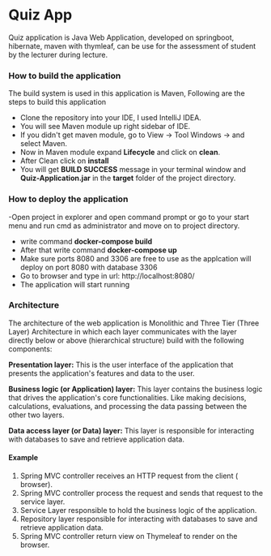 
# Quiz App

Quiz application is Java Web Application, developed on springboot, hibernate, maven with thymleaf, can be use for the assessment of student by the lecturer during lecture.

### **How to build the application**
The build system is used in this application is Maven, Following are the steps to build this application
- Clone the repository into your IDE, I used IntelliJ IDEA.
- You will see Maven module up right sidebar of IDE.
- If you didn't get maven module, go to View -> Tool Windows -> and select Maven.
- Now in Maven module expand **Lifecycle** and click on **clean**.
- After Clean click on  **install**
- You will  get **BUILD SUCCESS** message in your terminal window and **Quiz-Application.jar** in the  **target** folder of the project directory.

### **How to deploy the application**
-Open project in explorer and open command prompt or go to your start menu and run cmd as administrator and move on to project directory.
- write command **docker-compose build**
- After that write command **docker-compose up**
-  Make sure ports 8080 and 3306 are free to use as the applcation will deploy on port 8080 with database  3306
- Go to browser and type  in url: http://localhost:8080/
- The application will start running

### **Architecture**
The architecture of the web application is Monolithic and Three Tier (Three Layer) Architecture in which each layer communicates with the layer directly below or above (hierarchical structure) build  with the following components:

**Presentation layer:** This is the user interface of the application that presents the application's features and data to the user.

**Business logic (or Application) layer:** This layer contains the business logic that drives the application's core functionalities. Like making decisions, calculations, evaluations, and processing the data passing between the other two layers.

**Data access layer (or Data) layer:** This layer is responsible for interacting with databases to save and retrieve application data.

#### Example
1. Spring MVC controller receives an HTTP request from the client ( browser).
2. Spring MVC controller process the request and sends that request to the service layer.
3. Service Layer responsible to hold the business logic of the application.
4. Repository layer responsible for interacting with databases to save and retrieve application data.
5. Spring MVC controller return view on Thymeleaf to render on the browser.
